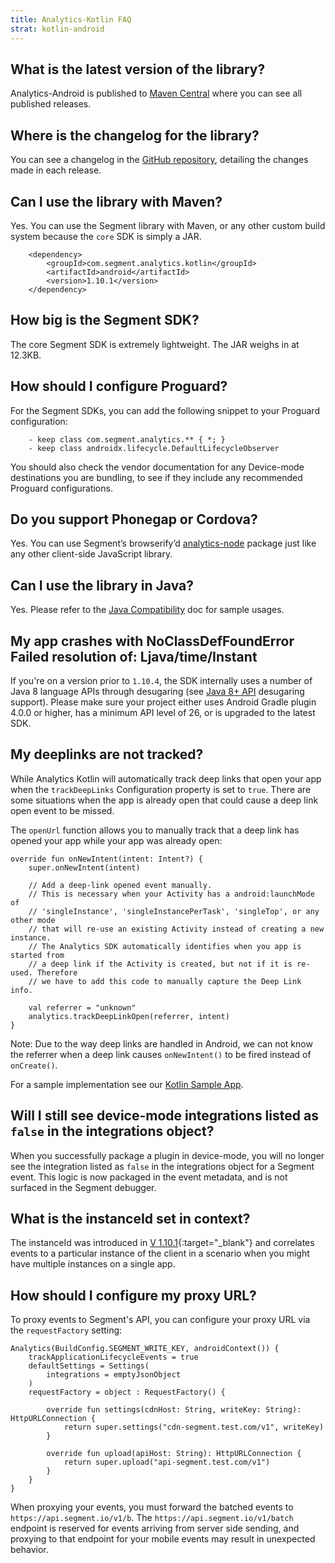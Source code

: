 ```yaml
---
title: Analytics-Kotlin FAQ
strat: kotlin-android
---
```


## What is the latest version of the library?

Analytics-Android is published to [Maven Central](https://central.sonatype.com/namespace/com.segment.analytics.kotlin) where you can see all published releases.

## Where is the changelog for the library?

You can see a changelog in the [GitHub repository](https://github.com/segmentio/analytics-kotlin/releases), detailing the changes made in each release.

## Can I use the library with Maven?

Yes. You can use the Segment library with Maven, or any other custom build system because the `core` SDK is simply a JAR.

```
    <dependency>
        <groupId>com.segment.analytics.kotlin</groupId>
        <artifactId>android</artifactId>
        <version>1.10.1</version>
    </dependency>
```

## How big is the Segment SDK?

The core Segment SDK is extremely lightweight. The JAR weighs in at 12.3KB.

## How should I configure Proguard?

For the Segment SDKs, you can add the following snippet to your Proguard configuration:

```
    - keep class com.segment.analytics.** { *; }
    - keep class androidx.lifecycle.DefaultLifecycleObserver
```

You should also check the vendor documentation for any Device-mode destinations you are bundling, to see if they include any recommended Proguard configurations.

## Do you support Phonegap or Cordova?

Yes. You can use Segment’s browserify’d [analytics-node](https://github.com/segmentio/analytics-node) package just like any other client-side JavaScript library.

## Can I use the library in Java?

Yes. Please refer to the [Java Compatibility](https://github.com/segmentio/analytics-kotlin/blob/main/JAVA_COMPAT.md) doc for sample usages.

## My app crashes with NoClassDefFoundError Failed resolution of: Ljava/time/Instant

If you're on a version prior to `1.10.4`, the SDK internally uses a number of Java 8 language APIs through desugaring (see [Java 8+ API](https://developer.android.com/studio/write/java8-support#library-desugaring) desugaring support). Please make sure your project either uses Android Gradle plugin 4.0.0 or higher, has a minimum API level of 26, or is upgraded to the latest SDK.

## My deeplinks are not tracked?

While Analytics Kotlin will automatically track deep links that open your app when the `trackDeepLinks` Configuration property is set to `true`. There are some situations when the app is already open that could cause a deep link open event to be missed.

The `openUrl` function allows you to manually track that a deep link has opened your app while your app was already open:

```
override fun onNewIntent(intent: Intent?) {
    super.onNewIntent(intent)

    // Add a deep-link opened event manually.
    // This is necessary when your Activity has a android:launchMode of
    // 'singleInstance', 'singleInstancePerTask', 'singleTop', or any other mode
    // that will re-use an existing Activity instead of creating a new instance.
    // The Analytics SDK automatically identifies when you app is started from
    // a deep link if the Activity is created, but not if it is re-used. Therefore
    // we have to add this code to manually capture the Deep Link info.

    val referrer = "unknown"
    analytics.trackDeepLinkOpen(referrer, intent)
}
```

Note: Due to the way deep links are handled in Android, we can not know the referrer when a deep link causes `onNewIntent()` to be fired instead of `onCreate()`.

For a sample implementation see our [Kotlin Sample App](https://github.com/segmentio/analytics-kotlin/tree/main/samples/kotlin-android-app).

## Will I still see device-mode integrations listed as `false` in the integrations object?

When you successfully package a plugin in device-mode, you will no longer see the integration listed as `false` in the integrations object for a Segment event. This logic is now packaged in the event metadata, and is not surfaced in the Segment debugger.

## What is the instanceId set in context?

The instanceId was introduced in [V 1.10.1](https://github.com/segmentio/analytics-kotlin/releases/tag/1.10.1){:target="\_blank"} and correlates events to a particular instance of the client in a scenario when you might have multiple instances on a single app.

## How should I configure my proxy URL?

To proxy events to Segment's API, you can configure your proxy URL via the `requestFactory` setting:

```
Analytics(BuildConfig.SEGMENT_WRITE_KEY, androidContext()) {
    trackApplicationLifecycleEvents = true
    defaultSettings = Settings(
        integrations = emptyJsonObject
    )
    requestFactory = object : RequestFactory() {

        override fun settings(cdnHost: String, writeKey: String): HttpURLConnection {
            return super.settings("cdn-segment.test.com/v1", writeKey)
        }

        override fun upload(apiHost: String): HttpURLConnection {
            return super.upload("api-segment.test.com/v1")
        }
    }
}
```

When proxying your events, you must forward the batched events to `https://api.segment.io/v1/b`. The `https://api.segment.io/v1/batch` endpoint is reserved for events arriving from server side sending, and proxying to that endpoint for your mobile events may result in unexpected behavior.
